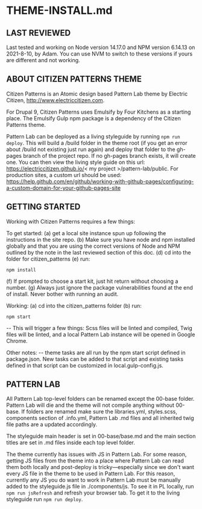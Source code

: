 
# THEME-INSTALL.md

## LAST REVIEWED
Last tested and working on Node version 14.17.0 and NPM version 6.14.13 on 2021-8-10, by Adam. You can use NVM to switch to these versions if yours are different and not working.

## ABOUT CITIZEN PATTERNS THEME

Citizen Patterns is an Atomic design based Pattern Lab theme by Electric Citizen, http://www.electriccitizen.com. 

For Drupal 9, Citizen Patterns uses Emulsify by Four Kitchens as a starting place. The Emulsify Gulp npm package is a dependency of the Citizen Patterns theme.

Pattern Lab can be deployed as a living styleguide by running ```npm run deploy```. This will build a /build folder in the theme root (if you get an error about /build not existing just run again) and deploy that folder to the gh-pages branch of the project repo. If no gh-pages branch exists, it will create one. You can then view the living style guide on this url: https://electriccitizen.github.io/< my project >/pattern-lab/public. For production sites, a custom url should be used: https://help.github.com/en/github/working-with-github-pages/configuring-a-custom-domain-for-your-github-pages-site


## GETTING STARTED

Working with Citizen Patterns requires a few things: 

To get started:
(a) get a local site instance spun up following the instructions in the site repo.
(b) Make sure you have node and npm installed globally and that you are using the correct versions of Node and NPM outlined by the note in the last reviewed section of this doc. 
(d) cd into the folder for citizen_patterns
(e) run: 
```
npm install
```
(f) If prompted to choose a start kit, just hit return without choosing a number.
(g) Always just ignore the package vulnerabilities found at the end of install. Never bother with running an audit.

Working: 
(a) cd into the citizen_patterns folder
(b) run: 
```
npm start
```

-- This will trigger a few things: Scss files will be linted and compiled, Twig files will be linted, and a local Pattern Lab instance will be opened in Google Chrome.

Other notes:
-- theme tasks are all run by the npm start script defined in package.json. New tasks can be added to that script and existing tasks defined in that script can be customized in local.gulp-config.js.


## PATTERN LAB
All Pattern Lab top-level folders can be renamed except the 00-base folder. Pattern Lab will die and the theme will not compile anything without 00-base. If folders are renamed make sure the libraries.yml, styles.scss, components section of .info.yml, Pattern Lab .md files and all inherited twig file paths are a updated accordingly.

The styleguide main header is set in 00-base/base.md and the main section titles are set in .md files inside each top level folder.

The theme currently has issues with JS in Pattern Lab. For some reason, getting JS files from the theme into a place where Pattern Lab can read them both locally and post-deploy is tricky—especially since we don't want every JS file in the theme to be used in Pattern Lab. For this reason, currently any JS you do want to work in Pattern Lab must be manually added to the styleguide.js file in ./components/js. To see it in PL locally, run ```npm run jsRefresh``` and refresh your browser tab. To get it to the living styleguide run ```npm run deploy```.

